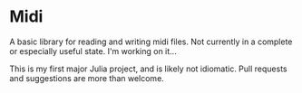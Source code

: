 Midi
====

A basic library for reading and writing midi files. Not currently in a complete or especially useful state. I'm working on it...

This is my first major Julia project, and is likely not idiomatic. Pull requests and suggestions are more than welcome.
